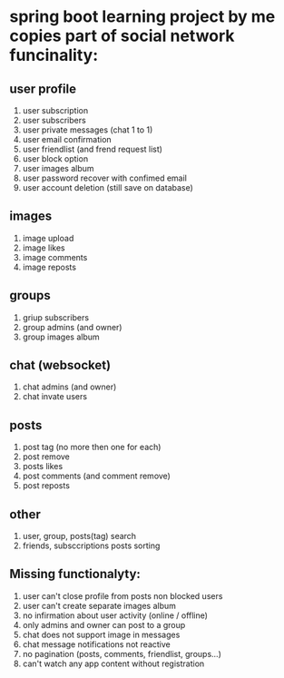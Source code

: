 # spring boot learning project by me copies part of social network funcinality:

## user profile  
1. user subscription  
2. user subscribers  
3. user private messages (chat 1 to 1)  
4. user email confirmation  
6. user friendlist (and frend request list)  
6. user block option  
7. user images album  
8. user password recover with confimed email  
9. user account deletion (still save on database) 

## images
1. image upload
2. image likes  
3. image comments  
4. image reposts  

## groups  
1. griup subscribers  
2. group admins (and owner)  
3. group images album  

## chat (websocket)  
1. chat admins (and owner)  
2. chat invate users  

## posts  
1. post tag (no more then one for each)  
2. post remove  
3. posts likes  
4. post comments (and comment remove)  
5. post reposts  

## other
1. user, group, posts(tag) search  
2. friends, subsccriptions posts sorting  

## Missing functionalyty:   

1. user can't close profile from posts non blocked users  
2. user can't create separate images album  
3. no infirmation about user activity (online / offline)  
4. only admins and owner can post to a group  
5. chat does not support image in messages  
6. chat message notifications not reactive  
7. no pagination (posts, comments, friendlist, groups...)  
8. can't watch any app content without registration  

